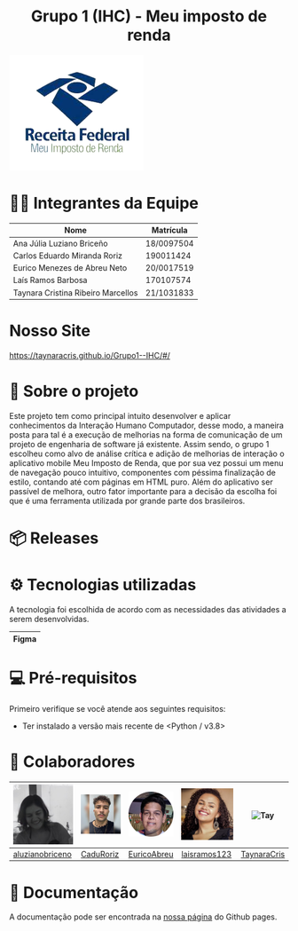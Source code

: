 <h1 align="center"> Grupo 1 (IHC) - Meu imposto de renda </h1>


![logo meu imposto de renda](docs/_imagens/imposto-rem.png?raw=true)


# 👨‍💻 Integrantes da Equipe

| Nome | Matrícula |
| - | - |
| Ana Júlia Luziano Briceño | 18/0097504 |
| Carlos Eduardo Miranda Roriz | 190011424 |
| Eurico Menezes de Abreu Neto | 20/0017519 |
| Laís Ramos Barbosa | 170107574 |
| Taynara Cristina Ribeiro Marcellos | 21/1031833 |

# Nosso Site

https://taynaracris.github.io/Grupo1--IHC/#/

# 📄 Sobre o projeto

Este projeto tem como principal intuito desenvolver e aplicar conhecimentos da Interação Humano Computador, desse modo, a maneira posta para tal é a execução de melhorias na forma de comunicação de um projeto de engenharia de software já existente. Assim sendo, o grupo 1 escolheu como alvo de análise crítica e adição de melhorias de interação o aplicativo mobile Meu Imposto de Renda, que por sua vez possui um menu de navegação pouco intuitivo, componentes com péssima finalização de estilo, contando até com páginas em HTML puro. Além do aplicativo ser passível de melhora, outro fator importante para a decisão da escolha foi que é uma ferramenta utilizada por grande parte dos brasileiros.

# 📦 Releases



# ⚙️ Tecnologias utilizadas

A tecnologia foi escolhida de acordo com as necessidades das atividades a serem desenvolvidas.

| Figma | 
| - |

# 💻 Pré-requisitos

Primeiro verifique se você atende aos seguintes requisitos:

* Ter instalado a versão mais recente de <Python / v3.8>

# 🤝 Colaboradores


|![Ana](docs/_imagens/ana.jpeg?raw=true)|![Cadu](docs/_imagens/cadu.jpeg?raw=true)|![Eurico](docs/_imagens/eurico.png?raw=true)|![Lais](docs/_imagens/lais.jpeg?raw=true)|![Tay](https://user-images.githubusercontent.com/54339291/153504509-e34ad8e5-9dfc-4b2f-99cc-53100b0d2b79.jpeg)|
| - | - | - | - | - |
|[aluzianobriceno](https://github.com/aluzianobriceno)|[CaduRoriz](https://github.com/CaduRoriz)|[EuricoAbreu](https://github.com/EuricoAbreu)|[laisramos123](https://github.com/laisramos123)|[TaynaraCris](https://github.com/TaynaraCris)|



#  📜 Documentação

A documentação pode ser encontrada na [nossa página](https://taynaracris.github.io/Grupo1--IHC/#/) do Github pages.
